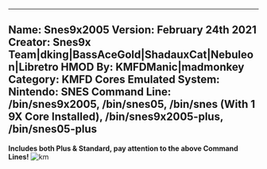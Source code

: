 -----------------------
Name: Snes9x2005
Version: February 24th 2021
Creator: Snes9x Team|dking|BassAceGold|ShadauxCat|Nebuleon|Libretro
HMOD By: KMFDManic|madmonkey
Category: KMFD Cores
Emulated System: Nintendo: SNES
Command Line: /bin/snes9x2005, /bin/snes05, /bin/snes (With 1 9X Core Installed), /bin/snes9x2005-plus, /bin/snes05-plus
-----------------------
**Includes both Plus & Standard, pay attention to the above Command Lines!**
![km](https://i.imgur.com/o3VTRRA.png)
